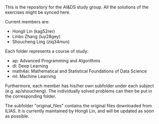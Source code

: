 This is the repository for the AI&DS study group. All the solutions of the exercises might be synced here.

Current members are:
- Hongli Lin (kag52rer)
- Linbo Zhang (luy28gey)
- Shoucheng Ling (ziq34mun)

Each folder represents a course of study:
- ap: Advanced Programming and Algorithms
- dl: Deep Learning
- math4ai: Mathematical and Statistical Foundations of Data Science
- ml: Machine Learning

Furthermore, each member has his/her own subfolder under each subject (e.g. ap/shoucheng). The individually solved problems can then be put in the corresponding folder.

The subfolder "original_files" contains the original files downloaded from ILIAS. It is currently maintained by Hongli Lin, and will be updated as soon as possible.
